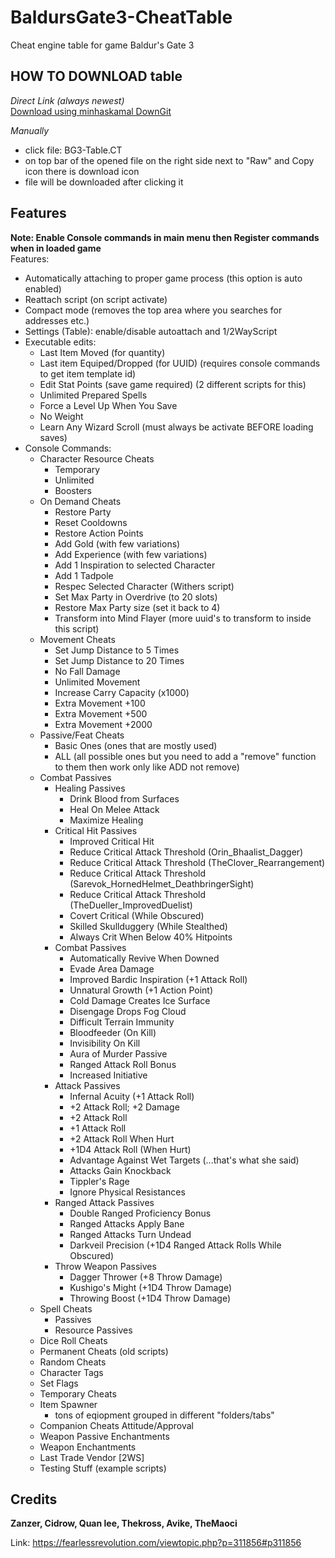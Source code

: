 # BaldursGate3-CheatTable
Cheat engine table for game Baldur's Gate 3
  
## HOW TO DOWNLOAD table
  
_Direct Link (always newest)_  
[Download using minhaskamal DownGit](https://minhaskamal.github.io/DownGit/#/home?url=https://github.com/themaoci/BaldursGate3-CheatTable/blob/main/BG3-Table.CT)
  
_Manually_
- click file: BG3-Table.CT
- on top bar of the opened file on the right side next to "Raw" and Copy icon there is download icon
- file will be downloaded after clicking it
  
## Features
  
**Note: Enable Console commands in main menu then Register commands when in loaded game**  
Features:  
- Automatically attaching to proper game process (this option is auto enabled)
- Reattach script (on script activate)
- Compact mode (removes the top area where you searches for addresses etc.)
- Settings (Table): enable/disable autoattach and 1/2WayScript 
- Executable edits:
  - Last Item Moved (for quantity)
  - Last item Equiped/Dropped (for UUID) (requires console commands to get item template id)
  - Edit Stat Points (save game required) (2 different scripts for this)
  - Unlimited Prepared Spells
  - Force a Level Up When You Save
  - No Weight
  - Learn Any Wizard Scroll (must always be activate BEFORE loading saves)
- Console Commands: 
  - Character Resource Cheats
    - Temporary
	- Unlimited
	- Boosters
  - On Demand Cheats
    - Restore Party
	- Reset Cooldowns
	- Restore Action Points
	- Add Gold (with few variations)
	- Add Experience (with few variations)
	- Add 1 Inspiration to selected Character
	- Add 1 Tadpole
	- Respec Selected Character (Withers script)
	- Set Max Party in Overdrive (to 20 slots)
	- Restore Max Party size (set it back to 4)
	- Transform into Mind Flayer (more uuid's to transform to inside this script)
  - Movement Cheats
    - Set Jump Distance to 5 Times
	- Set Jump Distance to 20 Times
	- No Fall Damage
	- Unlimited Movement
	- Increase Carry Capacity (x1000)
	- Extra Movement +100
	- Extra Movement +500
	- Extra Movement +2000
  - Passive/Feat Cheats
    - Basic Ones (ones that are mostly used)
	- ALL (all possible ones but you need to add a "remove" function to them then work only like ADD not remove)
  - Combat Passives
    - Healing Passives
	  - Drink Blood from Surfaces
	  - Heal On Melee Attack
	  - Maximize Healing
	- Critical Hit Passives
	  - Improved Critical Hit
	  - Reduce Critical Attack Threshold (Orin_Bhaalist_Dagger)
	  - Reduce Critical Attack Threshold (TheClover_Rearrangement)
	  - Reduce Critical Attack Threshold (Sarevok_HornedHelmet_DeathbringerSight)
	  - Reduce Critical Attack Threshold (TheDueller_ImprovedDuelist)
	  - Covert Critical (While Obscured)
	  - Skilled Skullduggery (While Stealthed)
	  - Always Crit When Below 40% Hitpoints
	- Combat Passives
	  - Automatically Revive When Downed
	  - Evade Area Damage
	  - Improved Bardic Inspiration (+1 Attack Roll)
	  - Unnatural Growth (+1 Action Point)
	  - Cold Damage Creates Ice Surface
	  - Disengage Drops Fog Cloud
	  - Difficult Terrain Immunity
	  - Bloodfeeder (On Kill)
	  - Invisibility On Kill
	  - Aura of Murder Passive
	  - Ranged Attack Roll Bonus
	  - Increased Initiative
	- Attack Passives
	  - Infernal Acuity (+1 Attack Roll)
	  - +2 Attack Roll; +2 Damage
	  - +2 Attack Roll
	  - +1 Attack Roll
	  - +2 Attack Roll When Hurt
	  - +1D4 Attack Roll (When Hurt)
	  - Advantage Against Wet Targets (...that's what she said)
	  - Attacks Gain Knockback
	  - Tippler's Rage
	  - Ignore Physical Resistances
	- Ranged Attack Passives
	  - Double Ranged Proficiency Bonus
	  - Ranged Attacks Apply Bane
	  - Ranged Attacks Turn Undead
	  - Darkveil Precision (+1D4 Ranged Attack Rolls While Obscured)
	- Throw Weapon Passives
	  - Dagger Thrower (+8 Throw Damage)
	  - Kushigo's Might (+1D4 Throw Damage)
	  - Throwing Boost (+1D4 Throw Damage)
  - Spell Cheats
    - Passives
	- Resource Passives
  - Dice Roll Cheats
  - Permanent Cheats (old scripts)
  - Random Cheats
  - Character Tags
  - Set Flags
  - Temporary Cheats
  - Item Spawner
    - tons of eqiopment grouped in different "folders/tabs"
  - Companion Cheats Attitude/Approval
  - Weapon Passive Enchantments
  - Weapon Enchantments
  - Last Trade Vendor [2WS]
  - Testing Stuff (example scripts) 
  
  
## Credits
**Zanzer, Cidrow, Quan lee, Thekross, Avike, TheMaoci**
  
Link: https://fearlessrevolution.com/viewtopic.php?p=311856#p311856